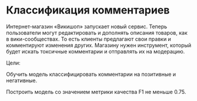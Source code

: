 # Классификация комментариев
Интернет-магазин «Викишоп» запускает новый сервис. Теперь пользователи могут редактировать и дополнять описания товаров, как в вики-сообществах. То есть клиенты предлагают свои правки и комментируют изменения других. Магазину нужен инструмент, который будет искать токсичные комментарии и отправлять их на модерацию.

Цели:

Обучить модель классифицировать комментарии на позитивные и негативные.

Построить модель со значением метрики качества F1 не меньше 0.75.

